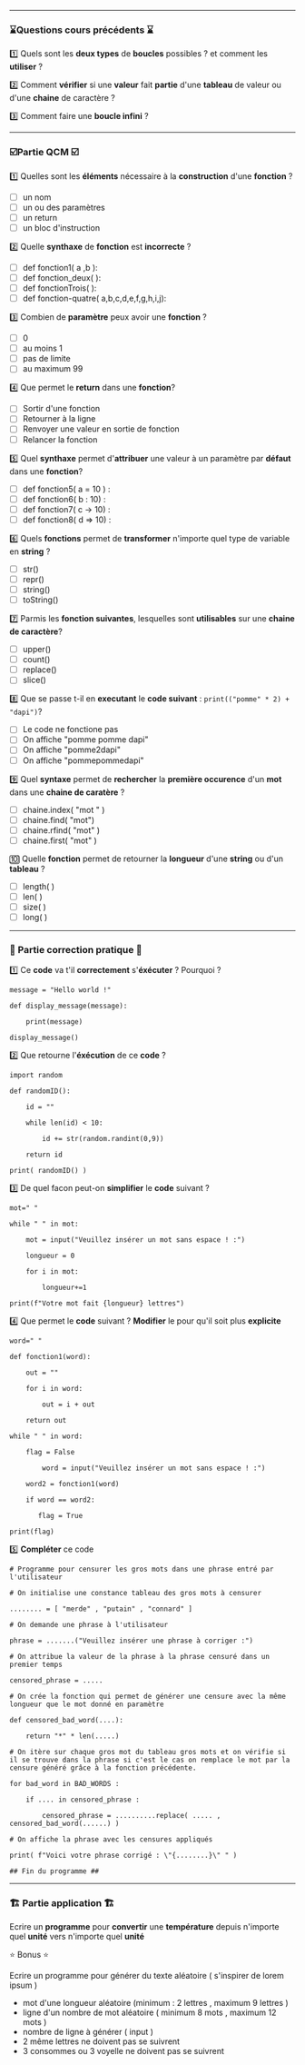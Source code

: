 ----
### ⌛Questions cours précédents ⌛

1️⃣  Quels sont les **deux types** de **boucles** possibles ? et comment les **utiliser** ?

2️⃣  Comment **vérifier** si une **valeur** fait **partie** d'une **tableau** de valeur ou d'une **chaine** de caractère ? 

3️⃣   Comment faire une **boucle infini** ?

-----
### ☑️Partie QCM ☑️

1️⃣  Quelles sont les **éléments** nécessaire à la **construction** d'une **fonction** ?
- [ ] un nom
- [ ] un ou des paramètres
- [ ] un return
- [ ] un bloc d'instruction

2️⃣  Quelle **synthaxe** de **fonction** est **incorrecte**  ?
- [ ] def fonction1( a ,b ):
- [ ] def fonction_deux( ):
- [ ] def fonctionTrois( ):
- [ ] def fonction-quatre( a,b,c,d,e,f,g,h,i,j):

3️⃣  Combien de **paramètre** peux avoir une **fonction** ?
- [ ] 0
- [ ] au moins 1
- [ ] pas de limite
- [ ] au maximum 99

4️⃣  Que permet le **return** dans une **fonction**?
- [ ] Sortir d'une fonction
- [ ] Retourner à la ligne
- [ ] Renvoyer une valeur en sortie de fonction
- [ ] Relancer la fonction

5️⃣  Quel **synthaxe** permet d'**attribuer** une valeur à un paramètre par **défaut** dans une **fonction**?
- [ ] def fonction5( a = 10 ) :
- [ ] def fonction6( b : 10) :
- [ ] def fonction7( c -> 10) :
- [ ] def fonction8( d => 10) :

6️⃣  Quels **fonctions** permet de **transformer** n'importe quel type de variable en **string** ?
- [ ] str()
- [ ] repr()
- [ ] string()
- [ ] toString()

7️⃣  Parmis les **fonction suivantes**, lesquelles sont **utilisables** sur une **chaine de caractère**?
- [ ] upper()
- [ ] count()
- [ ] replace()
- [ ] slice()

8️⃣  Que se passe t-il en **executant** le **code suivant** : `print(("pomme" * 2) + "dapi")`?
- [ ] Le code ne fonctione pas
- [ ] On affiche "pomme pomme dapi"
- [ ] On affiche "pomme2dapi"
- [ ] On affiche "pommepommedapi"

9️⃣  Quel **syntaxe** permet de **rechercher** la **première occurence** d'un **mot** dans une **chaine de caratère** ?
- [ ] chaine.index(  "mot " )
- [ ] chaine.find( "mot")
- [ ] chaine.rfind( "mot" )
- [ ] chaine.first( "mot" )

🔟 Quelle **fonction** permet de retourner la **longueur** d'une **string** ou d'un **tableau** ? 
- [ ] length( )
- [ ] len( )
- [ ] size( )
- [ ] long( )

----
### 📝 Partie correction pratique 📝

1️⃣ Ce **code** va t'il **correctement** s'**éxécuter** ? Pourquoi ?
````
message = "Hello world !"

def display_message(message):

	print(message)

display_message()
````

2️⃣ Que retourne l'**éxécution** de ce **code** ? 
````
import random

def randomID():

    id = ""

    while len(id) < 10:

        id += str(random.randint(0,9))

    return id  

print( randomID() )

````

3️⃣ De quel facon peut-on **simplifier** le **code** suivant ?
````
mot=" "

while " " in mot:

    mot = input("Veuillez insérer un mot sans espace ! :")

    longueur = 0

    for i in mot:

        longueur+=1

print(f"Votre mot fait {longueur} lettres")
````

4️⃣ Que permet le **code** suivant ? **Modifier** le pour qu'il soit plus **explicite**
````
word=" "

def fonction1(word):
	
	out = ""
	
	for i in word:
		
		out = i + out
	
	return out

while " " in word:

	flag = False
    
    	word = input("Veuillez insérer un mot sans espace ! :")
	
	word2 = fonction1(word)
	
	if word == word2:
	
	   flag = True

print(flag)
````

5️⃣ **Compléter** ce code
````
# Programme pour censurer les gros mots dans une phrase entré par l'utilisateur

# On initialise une constance tableau des gros mots à censurer

........ = [ "merde" , "putain" , "connard" ]

# On demande une phrase à l'utilisateur 

phrase = .......("Veuillez insérer une phrase à corriger :")

# On attribue la valeur de la phrase à la phrase censuré dans un premier temps

censored_phrase = .....

# On crée la fonction qui permet de générer une censure avec la même longueur que le mot donné en paramètre

def censored_bad_word(....):

    return "*" * len(.....)

# On itère sur chaque gros mot du tableau gros mots et on vérifie si il se trouve dans la phrase si c'est le cas on remplace le mot par la censure généré grâce à la fonction précédente. 

for bad_word in BAD_WORDS :

    if .... in censored_phrase :

        censored_phrase = ..........replace( ..... , censored_bad_word(......) )

# On affiche la phrase avec les censures appliqués 

print( f"Voici votre phrase corrigé : \"{........}\" " )

## Fin du programme ##

````

----
### 🏗 Partie application 🏗

Ecrire un **programme** pour **convertir** une **température** depuis n'importe quel **unité** vers n'importe quel **unité**

⭐ Bonus ⭐
	
Ecrire un programme pour générer du texte aléatoire ( s'inspirer de lorem ipsum )
- mot d'une longueur aléatoire (minimum : 2 lettres , maximum 9 lettres )
- ligne d'un nombre de mot aléatoire ( minimum 8 mots , maximum 12 mots )
- nombre de ligne à générer ( input )
- 2 même lettres ne doivent pas se suivrent 
- 3 consommes ou 3 voyelle ne doivent pas se suivrent 

